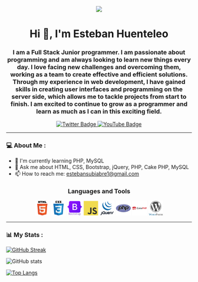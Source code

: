 <div id="header" align="center">
    <img src="https://media.giphy.com/media/qgQUggAC3Pfv687qPC/giphy.gif" width="200">
    <h1 align="center">Hi 👋, I'm Esteban Huenteleo</h1>
    <h3 align="center">
       I am a Full Stack Junior programmer. I am passionate about programming and am always looking to learn new things every day. I love facing new challenges and            overcoming them, working as a team to create effective and efficient solutions. Through my experience in web development, I have gained skills in creating user        interfaces and programming on the server side, which allows me to tackle projects from start to finish. I am excited to continue to grow as a programmer and            learn as much as I can in this exciting field.
    </h3>
</div>

<div align="center" id="badges">
    <a href="https://twitter.com/estebansubiabr2" target="_blank">
        <img src="https://img.shields.io/twitter/follow/estebansubiabr2?color=blue&logo=twitter&style=for-the-badge"
            alt="Twitter Badge">
    </a>
    <a href="https://www.youtube.com/@EstebanHuenteleo/videos" target="_blank">
        <img src="https://img.shields.io/youtube/channel/views/UCXRXmLhSeQ8Oz1mAyncMCVw?color=red&logo=youtube&style=for-the-badge"
            alt="YouTube Badge">
    </a>
</div>

---

### 💻 About Me :

- 🌱 I'm currently learning PHP, MySQL
- 💬 Ask me about HTML, CSS, Bootstrap, jQuery, PHP, Cake PHP, MySQL
- 📫 How to reach me: estebansubiabre1@gmail.com

<div id="images" align="center">
    <h3>Languages and Tools</h3>
    <div>
        <img src="https://github.com/devicons/devicon/blob/master/icons/html5/html5-original-wordmark.svg" width="40">
        <img src="https://github.com/devicons/devicon/blob/master/icons/css3/css3-original-wordmark.svg" width="40">
        <img src="https://github.com/devicons/devicon/blob/master/icons/bootstrap/bootstrap-original-wordmark.svg"
            width="40">
        <img src="https://github.com/devicons/devicon/blob/master/icons/javascript/javascript-original.svg" width="40">
        <img src="https://github.com/devicons/devicon/blob/master/icons/jquery/jquery-original-wordmark.svg" width="40">
        <img src="https://github.com/devicons/devicon/blob/master/icons/php/php-original.svg" width="40">
        <img src="https://github.com/devicons/devicon/blob/master/icons/cakephp/cakephp-original-wordmark.svg"
            width="40">
        <img src="https://github.com/devicons/devicon/blob/master/icons/wordpress/wordpress-original.svg" width="40">
    </div>
</div>

---

### 📊 My Stats :

[![GitHub Streak](http://github-readme-streak-stats.herokuapp.com?user=EstebanHuenteleo&theme=dark&hide_border=true&date_format=M%20j%5B%2C%20Y%5D)](https://git.io/streak-stats)

![GitHub stats](https://github-readme-stats.vercel.app/api?username=EstebanHuenteleo&show_icons=true&theme=radical)

[![Top Langs](https://github-readme-stats.vercel.app/api/top-langs/?username=EstebanHuenteleo&layout=compact)](https://github.com/EstebanHuenteleo/github-readme-stats)
